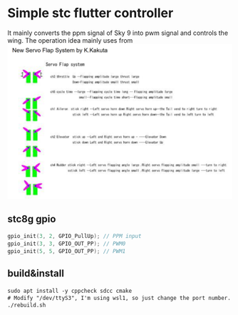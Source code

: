# Simple stc flutter controller

It mainly converts the ppm signal of Sky 9 into pwm signal and controls the wing. The operation idea mainly uses from ![扑翼机控制](./data/image.png)

## stc8g gpio

```c
gpio_init(3, 2, GPIO_PullUp); // PPM input
gpio_init(3, 3, GPIO_OUT_PP); // PWM0
gpio_init(5, 5, GPIO_OUT_PP); // PWM1
```

## build&install

```shell
sudo apt install -y cppcheck sdcc cmake
# Modify "/dev/ttyS3", I'm using wsl1, so just change the port number.
./rebuild.sh
```
